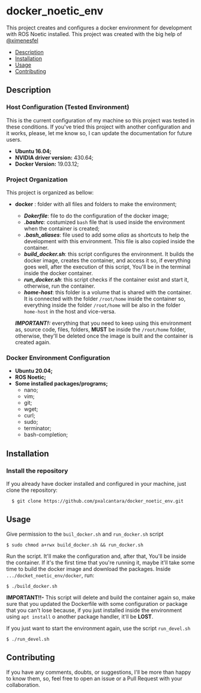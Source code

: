 # docker_noetic_env
This project creates and configures a docker environment for development with ROS Noetic installed. This project was created with the big help of [@ximenesfel](https://github.com/ximenesfel)

- [Description](##Description)
- [Installation](##Installation)
- [Usage](##Usage)
- [Contributing](##Contributing)

## Description
### Host Configuration (Tested Environment)
This is the current configuration of my machine so this project was tested in these conditions. If you've tried this project with another configuration and it works, please, let me know so, I can update the documentation for future users. 
- **Ubuntu 16.04;**
- **NVIDIA driver version:** 430.64;
- **Docker Version:** 19.03.12;
### Project Organization  
This project is organized as bellow:
- **docker** : folder with all files and folders to make the environment;
  - ***Dokerfile***: file to do the configuration of the docker image;
  - ***.bashrc***: costumized `bash` file that is used inside the environment when the container is created;
  - ***.bash_aliases***: file used to add some *alias* as shortcuts to help the development with this environment. This file is also copied inside the container.
  - ***build_docker.sh***: this script configures the environment. It builds the docker image, creates the container, and access it so, if everything goes well, after the execution of this script, You'll be in the terminal inside the docker container.
  - ***run_docker.sh***: this script checks if the container exist and start it, otherwise, run the container.
  - ***home-host***: this folder is a volume that is shared with the container. It is connected with the folder `/root/home` inside the container so, everything inside the folder `/root/home` will be also in the folder `home-host` in the host and vice-versa.   
  
  ***IMPORTANT!:*** everything that you need to keep using this environment as, source code, files, folders, **MUST** be inside the `/root/home` folder, otherwise, they'll be deleted once the image is built and the container is created again.
  
### Docker Environment Configuration
- **Ubuntu 20.04;**
- **ROS Noetic;**
- **Some installed packages/programs;**
  - nano;
  - vim;
  - git;
  - wget;
  - curl;
  - sudo;
  - terminator;
  - bash-completion; 

## Installation

### Install the repository
If you already have docker installed and configured in your machine, just clone the repository:
```
  $ git clone https://github.com/pxalcantara/docker_noetic_env.git
```


## Usage
 Give permission to the `buil_docker.sh` and `run_docker.sh` script
 ```
 $ sudo chmod a+rwx build_docker.sh && run_docker.sh
 ```
 Run the script. It'll make the configuration and, after that, You'll be inside the container. If it's the first time that you're running it, maybe it'll take some time to build the docker image and download the packages. Inside `.../docket_noetic_env/docker`, run:
 ```
 $ ./build_docker.sh
 ```
 **IMPORTANT!!-** This script will delete and build the container again so, make sure that you updated the Dockerfile with some configuration or package that you can't lose because, if you just installed inside the environment using `apt install` o another package handler, it'll be **LOST**.
 
 If you just want to start the environment again, use the script `run_devel.sh` 

```
$ ./run_devel.sh
```

## Contributing
If you have any comments, doubts, or suggestions, I'll be more than happy to know them, so, feel free to open an issue or a Pull Request with your collaboration.
